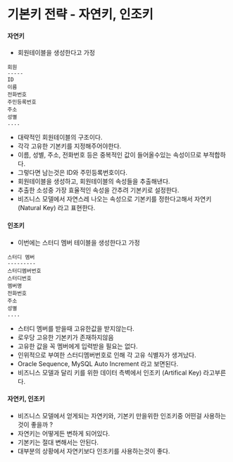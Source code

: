 # 기본키 전략 - 자연키, 인조키

#### 자연키
- 회원테이블을 생성한다고 가정

```
회원
-----
ID
이름
전화번호
주민등록번호
주소
성별
....
```

- 대략적인 회원테이블의 구조이다.
- 각각 고유한 기본키를 지정해주어야한다.
- 이름, 성별, 주소, 전화번호 등은 중복적인 값이 들어올수있는 속성이므로 부적합하다.
- 그렇다면 남는것은 ID와 주민등록번호이다.
- 회원테이블을 생성하고, 회원테이블의 속성들을 추출해낸다.
- 추출한 소성중 가장 효율적인 속성을 간추려 기본키로 설정한다.
- 비즈니스 모델에서 자연스레 나오는 속성으로 기본키를 정한다고해서 자연키 (Natural Key) 라고 표현한다.

#### 인조키
- 이번에는 스터디 멤버 테이블을 생성한다고 가정

```
스터디 멤버
---------
스터디멤버번호
스터디번호
멤버명
전화번호
주소
성별
....
```

- 스터디 멤버를 받을때 고유한값을 받지않는다.
- 로우당 고유한 기본키가 존재하지않음
- 고유한 값을 꼭 멤버에게 입력받을 필요는 없다.
- 인위적으로 부여한 스터디멤버번호로 인해 각 고유 식별자가 생겨났다.
- Oracle Sequence, MySQL Auto Increment 라고 보면된다.
- 비즈니스 모델과 달리 키를 위한 데이터 측벽에서 인조키 (Artifical Key) 라고부른다.


#### 자연키, 인조키
- 비즈니스 모델에서 얻게되는 자연키와, 기본키 만을위한 인조키중 어떤걸 사용하는것이 좋을까 ?
- 자연키는 어떻게든 변하게 되어있다.
- 기본키는 절대 변해서는 안된다.
- 대부분의 상황에서 자연키보다 인조키를 사용하는것이 좋다.
